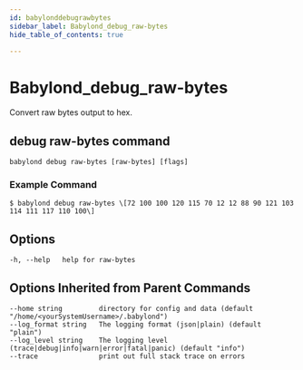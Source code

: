 ```yaml
---
id: babylonddebugrawbytes
sidebar_label: Babylond_debug_raw-bytes
hide_table_of_contents: true

---
```


# Babylond_debug_raw-bytes
Convert raw bytes output to hex.
## debug raw-bytes command
```
babylond debug raw-bytes [raw-bytes] [flags]
```
### Example Command
```
$ babylond debug raw-bytes \[72 100 100 120 115 70 12 12 88 90 121 103 114 111 117 110 100\]
```
## Options
```
-h, --help   help for raw-bytes
```
## Options Inherited from Parent Commands
```
--home string         directory for config and data (default "/home/<yourSystemUsername>/.babylond")
--log_format string   The logging format (json|plain) (default "plain")
--log_level string    The logging level (trace|debug|info|warn|error|fatal|panic) (default "info")
--trace               print out full stack trace on errors
```